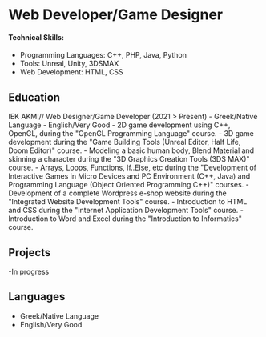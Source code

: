 # Web Developer/Game Designer 

#### Technical Skills: 
  - Programming Languages: C++, PHP, Java, Python
  - Tools: Unreal, Unity, 3DSMAX
  - Web Development: HTML, CSS 

## Education

IEK AKMI// Web Designer/Game Developer (2021 > Present)
        - Greek/Native Language
        - English/Very Good
        - 2D game development using C++, OpenGL, during the "OpenGL Programming Language" course.
        - 3D game development during the "Game Building Tools (Unreal Editor, Half Life, Doom Editor)" course.
        - Modeling a basic human body, Blend Material and skinning a character during the "3D Graphics Creation
        Tools (3DS MAX)" course.
        - Arrays, Loops, Functions, If..Else, etc during the "Development of Interactive Games in Micro Devices and
        PC Environment (C++, Java) and Programming Language (Object Oriented Programming C++)" courses.
        - Development of a complete Wordpress e-shop website during the "Integrated Website Development
        Tools" course.
        - Introduction to HTML and CSS during the "Internet Application Development Tools" course.
        - Introduction to Word and Excel during the "Introduction to Informatics" course.

## Projects
   -In progress

## Languages
   - Greek/Native Language
   - English/Very Good
